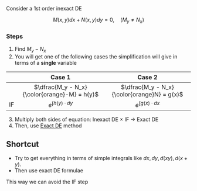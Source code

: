 Consider a 1st order inexact DE

$$
M(x, y) dx + N(x, y) dy = 0, \quad
(M_y \ne N_x)
$$

### **Steps**

1. Find $M_y - N_x$
2. You will get one of the following cases
   the simplification will give in terms of a **single** variable

|      |                  Case 1                   |                  Case 2                  |
| :--: | :---------------------------------------: | :--------------------------------------: |
|      | $\dfrac{M_y - N_x}{\color{orange}-M} = h(y)$ | $\dfrac{M_y - N_x}{\color{orange}N} = g(x)$ |
|  IF  |         $e^{\int h(y) \cdot dy}$          |         $e^{\int g(x) \cdot dx}$         |

3. Multiply both sides of equation:
   Inexact DE $\times$ IF $\to$ Exact DE
4. Then, use [Exact DE](02_Exact_DE.md) method

## Shortcut

- Try to get everything in terms of simple integrals like $dx, dy, d(xy),d(x+y)$.
- Then use exact DE formulae

This way we can avoid the IF step
